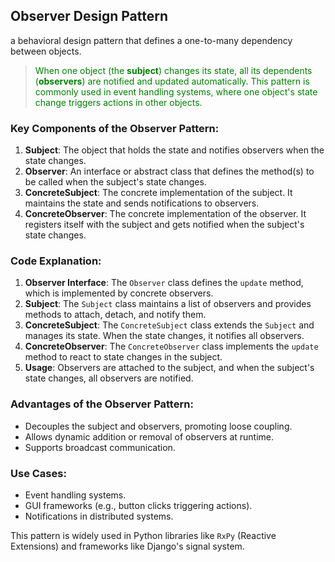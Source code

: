 ## Observer Design Pattern
a behavioral design pattern that defines a one-to-many dependency between objects. 
> <span style="color:green;">When one object (the **subject**) changes its state, all its dependents (**observers**) are notified and updated automatically. This pattern is commonly used in event handling systems, where one object's state change triggers actions in other objects.</span>

### Key Components of the Observer Pattern:
1. **Subject**: The object that holds the state and notifies observers when the state changes.
2. **Observer**: An interface or abstract class that defines the method(s) to be called when the subject's state changes.
3. **ConcreteSubject**: The concrete implementation of the subject. It maintains the state and sends notifications to observers.
4. **ConcreteObserver**: The concrete implementation of the observer. It registers itself with the subject and gets notified when the subject's state changes.


### Code Explanation:
1. **Observer Interface**: The `Observer` class defines the `update` method, which is implemented by concrete observers.
2. **Subject**: The `Subject` class maintains a list of observers and provides methods to attach, detach, and notify them.
3. **ConcreteSubject**: The `ConcreteSubject` class extends the `Subject` and manages its state. When the state changes, it notifies all observers.
4. **ConcreteObserver**: The `ConcreteObserver` class implements the `update` method to react to state changes in the subject.
5. **Usage**: Observers are attached to the subject, and when the subject's state changes, all observers are notified.

### Advantages of the Observer Pattern:
- Decouples the subject and observers, promoting loose coupling.
- Allows dynamic addition or removal of observers at runtime.
- Supports broadcast communication.

### Use Cases:
- Event handling systems.
- GUI frameworks (e.g., button clicks triggering actions).
- Notifications in distributed systems.

This pattern is widely used in Python libraries like `RxPy` (Reactive Extensions) and frameworks like Django's signal system.